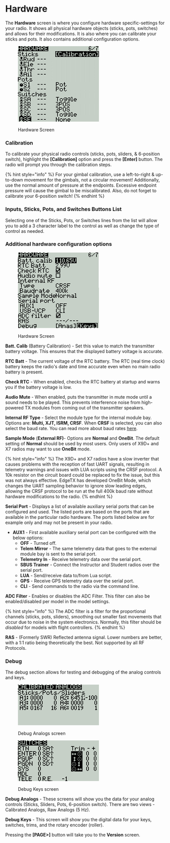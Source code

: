 # Hardware

The **Hardware** screen is where you configure hardware specific-settings for your radio. It shows all physical hardware objects (sticks, pots, switches) and allows for their modifications. It is also where you can calibrate your sticks and pots. It also contains additional configuration options.

<figure><img src="../../.gitbook/assets/bwhardware1.png" alt=""><figcaption><p>Hardware Screen</p></figcaption></figure>

### **Calibration**

To calibrate your physical radio controls (sticks, pots, sliders, & 6-position switch), highlight the **\[Calibration]** option and press the **\[Enter]** button. The radio will prompt you through the calibration steps.&#x20;

{% hint style="info" %}
For your gimbal calibration, use a left-to-right & up-to-down movement for the gimbals, not a circular movement! Additionally, use the normal amount of pressure at the endpoints. Excessive endpoint pressure will cause the gimbal to be miscalibrated. Also, do not forget to calibrate your 6-position switch!
{% endhint %}

### Inputs, Sticks, Pots, and Switches Buttons List

Selecting one of the Sticks, Pots, or Switches lines from the list will allow you to add a 3 character label to the control as well as change the type of control as needed.

### Additional hardware configuration options

<figure><img src="../../.gitbook/assets/bwhardware2.png" alt=""><figcaption><p>Hardware Screen</p></figcaption></figure>

**Batt. Calib** (Battery Calibration) - Set this value to match the transmitter battery voltage. This ensures that the displayed battery voltage is accurate.

**RTC Batt** - The current voltage of the RTC battery. The RTC (real time clock) battery keeps the radio's date and time accurate even when no main radio battery is present.

**Check RTC** - When enabled, checks the RTC battery at startup and warns you if the battery voltage is low.

**Audio Mute** - When enabled, puts the transmitter in mute mode until a sound needs to be played. This prevents interference noise from high-powered TX modules from coming out of the transmitter speakers.&#x20;

**Internal RF Type** - Select the module type for the internal module bay. Options are: **Multi, XJT, ISRM, CRSF**.  When **CRSF** is selected, you can also select the baud rate. You can read more about baud rates [here](https://www.expresslrs.org/2.0/quick-start/transmitters/tx-prep/).

**Sample Mode** (**External RF)**- Options are **Normal** and **OneBit**. The default setting of **Normal** should be used by most users. Only users of  X9D+ and X7 radios may want to use **OneBit** mode.

{% hint style="info" %}
The X9D+ and X7 radios have a slow inverter that causes problems with the reception of fast UART signals, resulting in telemetry warnings and issues with LUA scripts using the CRSF protocol. A 10k resistor on the circuit board could be replaced to fix the issue, but this was not always effective. EdgeTX has developed OneBit Mode, which changes the UART sampling behavior to ignore slow leading edges, allowing the CRSF protocol to be run at the full 400k baud rate without hardware modifications to the radio.
{% endhint %}

**Serial Port** - Displays a list of available auxiliary serial ports that can be configured and used. The listed ports are based on the ports that are available in the particular radio hardware. The ports listed below are for example only and may not be present in your radio.

* **AUX1** - First available auxiliary serial port can be configured with the below options:
  * **OFF** - Turned off.
  * **Telem Mirror** - The same telemetry data that goes to the external module bay is sent to the serial port.&#x20;
  * **Telemetry In** - Receive telemetry data over the serial port.
  * **SBUS Trainer** - Connect the Instructor and Student radios over the serial port.
  * **LUA** - Send/receive data to/from Lua script.
  * **GPS** - Receive GPS telemetry data over the serial port.
  * **CLI** - Send commands to the radio via the command line.&#x20;

**ADC Filter** - Enables or disables the ADC Filter. This filter can also be enabled/disabled per model in the model settings.

{% hint style="info" %}
The ADC filter is a filter for the proportional channels (sticks, pots, sliders), smoothing out smaller fast movements that occur due to noise in the system electronics. Normally, this filter should be _disabled_ for models with flight controllers.&#x20;
{% endhint %}

**RAS** - (Formerly SWR) Reflected antenna signal. Lower numbers are better, with a 1:1 ratio being theoretically the best. Not supported by all RF Protocols.

### Debug

The debug section allows for testing and debugging of the analog controls and keys.

<div>

<figure><img src="../../.gitbook/assets/bwhardware3.png" alt=""><figcaption><p>Debug Analogs screen</p></figcaption></figure>

 

<figure><img src="../../.gitbook/assets/bwhardware4.png" alt=""><figcaption><p>Debug Keys screen</p></figcaption></figure>

</div>

**Debug Analogs**  - These screens will show you the data for your analog controls (Sticks, Sliders, Pots, 6-position switch). There are two views - Calibrated Analogs, Raw Analogs (5 Hz).

**Debug Keys** - This screen will show you the digital data for your keys, switches, trims, and the rotary encoder (roller).

Pressing the **\[PAGE>]** button will take you to the **Version** screen.
